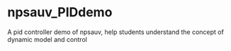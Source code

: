 # npsauv_PIDdemo
A pid controller demo of npsauv, help students understand the concept of dynamic model and control
